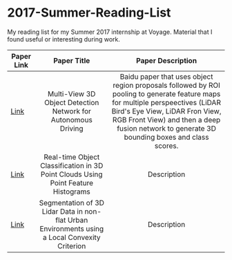# 2017-Summer-Reading-List
My reading list for my Summer 2017 internship at Voyage. Material that I found useful or interesting during work.


| Paper Link   | Paper Title | Paper Description |
|----------|:----------------:|:-------------------------:|
| [Link](https://arxiv.org/pdf/1611.07759.pdf) |  Multi-View 3D Object Detection Network for Autonomous Driving | Baidu paper that uses object region proposals followed by ROI pooling to generate feature maps for multiple perspeectives (LiDAR Bird's Eye View, LiDAR Fron View, RGB Front View) and then a deep fusion network to generate 3D bounding boxes and class scores.| 
| [Link](https://pdfs.semanticscholar.org/62a2/b1956166ecd5fd8a6b2928f45765f41b76ed.pdf) |    Real-time Object Classification in 3D Point Clouds Using Point Feature Histograms   |    Description  |
| [Link](http://www.mrt.kit.edu/z/publ/download/Moosmann_IV09.pdf) | Segmentation of 3D Lidar Data in non-flat Urban Environments using a Local Convexity Criterion |   Description |

    

